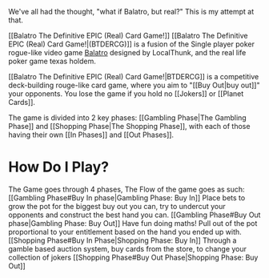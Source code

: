 We've all had the thought, "what if Balatro, but real?" This is my attempt at that.

[[Balatro The Definitive EPIC (Real) Card Game!]] [[Balatro The Definitive EPIC (Real) Card Game!|(BTDERCG)]] is a fusion of the Single player poker rogue-like video game [Balatro](https://en.wikipedia.org/wiki/Balatro) designed by LocalThunk, and the real life poker game texas holdem.

[[Balatro The Definitive EPIC (Real) Card Game!|BTDERCG]] is a competitive deck-building rouge-like card game, where you aim to "[[Buy Out|buy out]]" your opponents. You lose the game if you hold no [[Jokers]] or [[Planet Cards]].

The game is divided into 2 key phases: [[Gambling Phase|The Gambling Phase]] and [[Shopping Phase|The Shopping Phase]], with each of those having their own [[In Phases]] and [[Out Phases]]. 
# How Do I Play?
The Game goes through 4 phases,
The Flow of the game goes as such:
[[Gambling Phase#Buy In phase|Gambling Phase: Buy In]]
	Place bets to grow the pot for the biggest buy out you can, try to undercut your opponents and construct the best hand you can.
[[Gambling Phase#Buy Out phase|Gambling Phase: Buy Out]]
	Have fun doing maths! Pull out of the pot proportional to your entitlement based on the hand you ended up with. 
[[Shopping Phase#Buy In Phase|Shopping Phase: Buy In]]
	Through a gamble based auction system, buy cards from the store, to change your collection of jokers
[[Shopping Phase#Buy Out Phase|Shopping Phase: Buy Out]]
	
